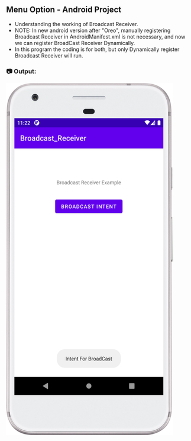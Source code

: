 ## Menu Option - Android Project

- Understanding the working of Broadcast Receiver.
- NOTE: In new android version after "Oreo", manually registering Broadcast Receiver in AndroidManifest.xml is not necessary, and now we can register BroadCast Receiver Dynamically. 
- In this program the coding is for both, but only Dynamically register Broadcast Receiver will run.

### :camera: Output:
<img alt="011_BroadcastReceiver" src="./BroadcastReceiver_Screenshot.png" width="450" height="950" />
